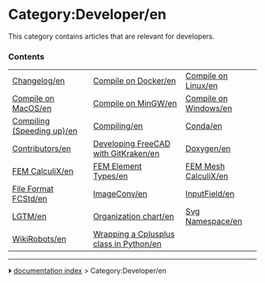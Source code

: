 # Category:Developer/en
This category contains articles that are relevant for developers.

### Contents

|     |     |     |
| --- | --- | --- |
| [Changelog/en](Changelog/en.md) | [Compile on Docker/en](Compile_on_Docker/en.md) | [Compile on Linux/en](Compile_on_Linux/en.md) |
| [Compile on MacOS/en](Compile_on_MacOS/en.md) | [Compile on MinGW/en](Compile_on_MinGW/en.md) | [Compile on Windows/en](Compile_on_Windows/en.md) |
| [Compiling (Speeding up)/en](Compiling_(Speeding_up)/en.md) | [Compiling/en](Compiling/en.md) | [Conda/en](Conda/en.md) |
| [Contributors/en](Contributors/en.md) | [Developing FreeCAD with GitKraken/en](Developing_FreeCAD_with_GitKraken/en.md) | [Doxygen/en](Doxygen/en.md) |
| [FEM CalculiX/en](FEM_CalculiX/en.md) | [FEM Element Types/en](FEM_Element_Types/en.md) | [FEM Mesh CalculiX/en](FEM_Mesh_CalculiX/en.md) |
| [File Format FCStd/en](File_Format_FCStd/en.md) | [ImageConv/en](ImageConv/en.md) | [InputField/en](InputField/en.md) |
| [LGTM/en](LGTM/en.md) | [Organization chart/en](Organization_chart/en.md) | [Svg Namespace/en](Svg_Namespace/en.md) |
| [WikiRobots/en](WikiRobots/en.md) | [Wrapping a Cplusplus class in Python/en](Wrapping_a_Cplusplus_class_in_Python/en.md) |



---
⏵ [documentation index](../README.md) > Category:Developer/en
